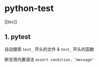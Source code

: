 # python-test

[[toc]]

## 1. pytest

自动搜索 `test_` 开头的文件 & `test_` 开头的函数

断言用内置语法 `assert condition, "message"`
